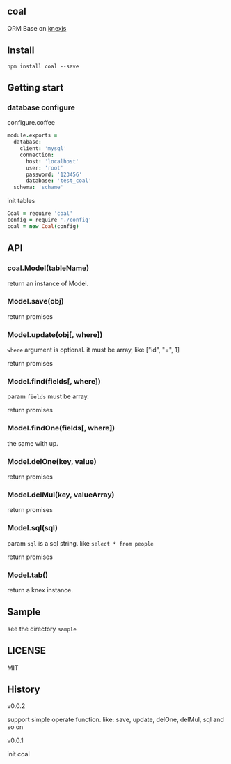 coal
----------------
  ORM Base on [knexjs](http://knexjs.org)


## Install

```shell
npm install coal --save
```

## Getting start


### database configure

configure.coffee

```coffeescript
module.exports =
  database:
    client: 'mysql'
    connection:
      host: 'localhost'
      user: 'root'
      password: '123456'
      database: 'test_coal'
  schema: 'schame'
```

init tables

```coffeescript
Coal = require 'coal'
config = require './config'
coal = new Coal(config)
```

## API

### coal.Model(tableName)

return an instance of Model.

### Model.save(obj)

return promises

### Model.update(obj[, where])

```where``` argument is optional. it must be array, like ["id", "=", 1]

return promises

### Model.find(fields[, where])

param ```fields``` must be array. 

return promises

### Model.findOne(fields[, where])

the same with up.

### Model.delOne(key, value)

return promises

### Model.delMul(key, valueArray)

return promises

### Model.sql(sql)

param ```sql``` is a sql string. like ```select * from people```

return promises

### Model.tab()

return a knex instance.

## Sample

see the directory ```sample```

## LICENSE

MIT

## History

v0.0.2

  support simple operate function. like: save, update, delOne, delMul, sql and so on

v0.0.1

  init coal